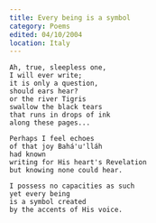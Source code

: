 ```yaml
---
title: Every being is a symbol
category: Poems
edited: 04/10/2004
location: Italy
---
```


    Ah, true, sleepless one,
    I will ever write;
    it is only a question,
    should ears hear?
    or the river Tigris
    swallow the black tears
    that runs in drops of ink
    along these pages...

    Perhaps I feel echoes
    of that joy Bahá'u'lláh
    had known
    writing for His heart's Revelation
    but knowing none could hear.

    I possess no capacities as such
    yet every being
    is a symbol created
    by the accents of His voice.


